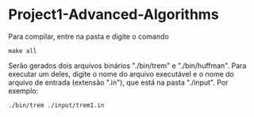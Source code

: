 # Project1-Advanced-Algorithms

Para compilar, entre na pasta e digite o comando

    make all

Serão gerados dois arquivos binários "./bin/trem" e "./bin/huffman".
Para executar um deles, digite o nome do arquivo executável e o nome do arquivo de entrada (extensão ".in"), que está na pasta "./input". Por exemplo:

    ./bin/trem ./input/trem1.in
